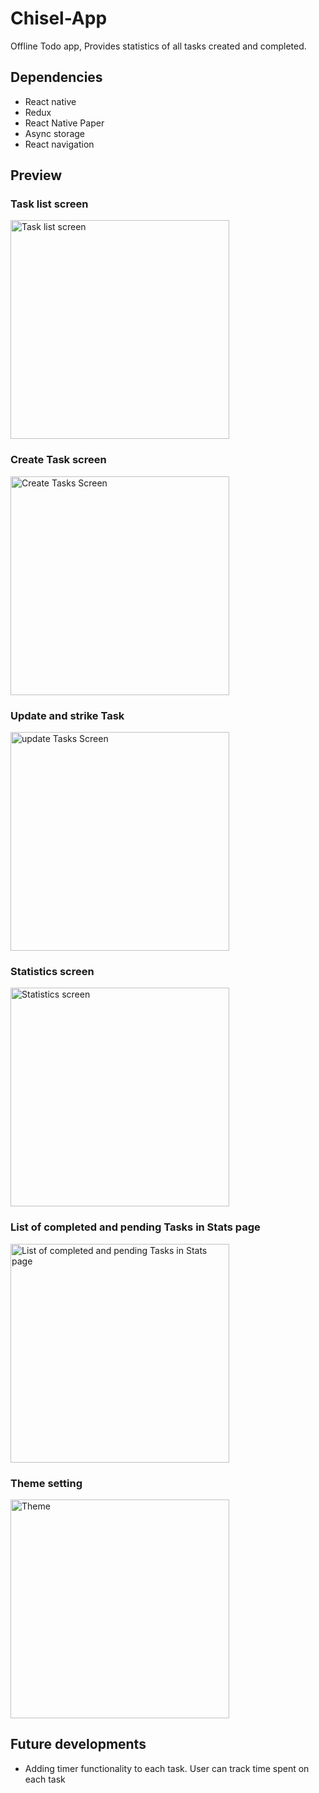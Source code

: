 # Chisel-App

Offline Todo app, Provides statistics of all tasks created and completed.

## Dependencies

- React native
- Redux
- React Native Paper
- Async storage
- React navigation

## Preview

### Task list screen

<img src="./Screenshots/1.png" alt="Task list screen"
	 width="350"  />

### Create Task screen

<img src="./Screenshots/2.png" alt="Create Tasks Screen"
	 width="350"  />

### Update and strike Task

<img src="./Screenshots/6.png" alt="update Tasks Screen"
	 width="350"  />

### Statistics screen

<img src="./Screenshots/3.png" alt="Statistics screen"
	 width="350"  />

### List of completed and pending Tasks in Stats page

<img src="./Screenshots/4.png" alt="List of completed and pending Tasks in Stats page"
	 width="350"  />

### Theme setting

<img src="./Screenshots/5.png" alt="Theme"
	 width="350"  />

## Future developments

- Adding timer functionality to each task. User can track time spent on each task

